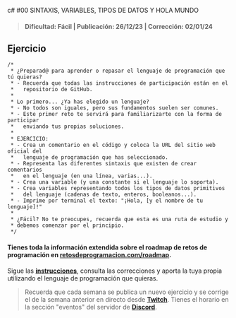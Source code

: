 c# #00 SINTAXIS, VARIABLES, TIPOS DE DATOS Y HOLA MUNDO
> #### Dificultad: Fácil | Publicación: 26/12/23 | Corrección: 02/01/24

## Ejercicio

```
/*
 * ¿Preparad@ para aprender o repasar el lenguaje de programación que tú quieras?
 * - Recuerda que todas las instrucciones de participación están en el
 *   repositorio de GitHub.
 *
 * Lo primero... ¿Ya has elegido un lenguaje?
 * - No todos son iguales, pero sus fundamentos suelen ser comunes.
 * - Este primer reto te servirá para familiarizarte con la forma de participar
 *   enviando tus propias soluciones.
 *
 * EJERCICIO:
 * - Crea un comentario en el código y coloca la URL del sitio web oficial del
 *   lenguaje de programación que has seleccionado.
 * - Representa las diferentes sintaxis que existen de crear comentarios
 *   en el lenguaje (en una línea, varias...).
 * - Crea una variable (y una constante si el lenguaje lo soporta).
 * - Crea variables representando todos los tipos de datos primitivos
 *   del lenguaje (cadenas de texto, enteros, booleanos...).
 * - Imprime por terminal el texto: "¡Hola, [y el nombre de tu lenguaje]!"
 *
 * ¿Fácil? No te preocupes, recuerda que esta es una ruta de estudio y
 * debemos comenzar por el principio.
 */
```
#### Tienes toda la información extendida sobre el roadmap de retos de programación en **[retosdeprogramacion.com/roadmap](https://retosdeprogramacion.com/roadmap)**.

Sigue las **[instrucciones](../../README.md)**, consulta las correcciones y aporta la tuya propia utilizando el lenguaje de programación que quieras.

> Recuerda que cada semana se publica un nuevo ejercicio y se corrige el de la semana anterior en directo desde **[Twitch](https://twitch.tv/mouredev)**. Tienes el horario en la sección "eventos" del servidor de **[Discord](https://discord.gg/mouredev)**.